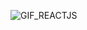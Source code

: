 
![GIF_REACTJS](https://user-images.githubusercontent.com/84636392/141011063-de5b72cd-36ff-4125-8a63-5894da2ca419.gif)
